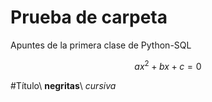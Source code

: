 # Prueba de carpeta 
Apuntes de la primera clase de Python-SQL

$$
ax^{2}+bx+c=0
$$

#Título\\
**negritas**\\
*cursiva*
